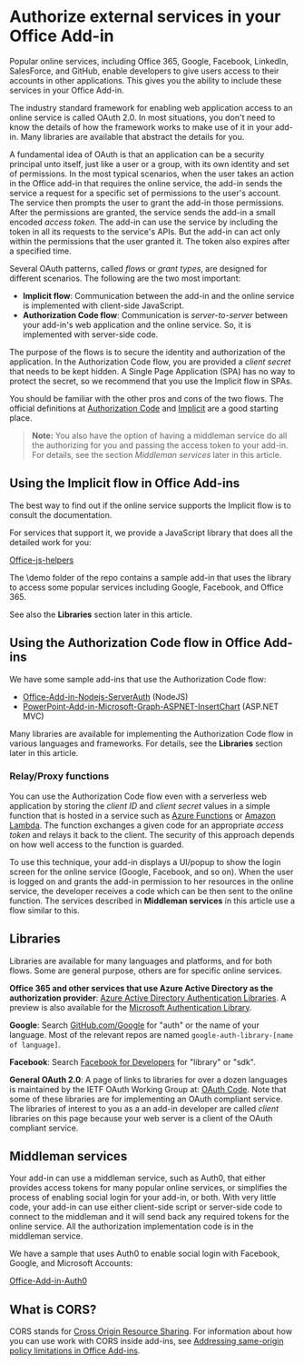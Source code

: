 # Authorize external services in your Office Add-in

Popular online services, including Office 365, Google, Facebook, LinkedIn, SalesForce, and GitHub, enable developers to give users access to their accounts in other applications. This gives you the ability to include these services in your Office Add-in. 

The industry standard framework for enabling web application access to an online service is called OAuth 2.0. In most situations, you don't need to know the details of how the framework works to make use of it in your add-in. Many libraries are available that abstract the details for you.

A fundamental idea of OAuth is that an application can be a security principal unto itself, just like a user or a group, with its own identity and set of permissions. In the most typical scenarios, when the user takes an action in the Office add-in that requires the online service, the add-in sends the service a request for a specific set of permissions to the user's account. The service then prompts the user to grant the add-in those permissions. After the permissions are granted, the service sends the add-in a small encoded *access token*. The add-in can use the service by including the token in all its requests to the service's APIs. But the add-in can act only within the permissions that the user granted it. The token also expires after a specified time.

Several OAuth patterns, called *flows* or *grant types*, are designed for different scenarios. The following are the two most important:

- **Implicit flow**: Communication between the add-in and the online service is implemented with client-side JavaScript.
- **Authorization Code flow**: Communication is *server-to-server* between your add-in's web application and the online service. So, it is implemented with server-side code.

The purpose of the flows is to secure the identity and authorization of the application. In the Authorization Code flow, you are provided a *client secret* that needs to be kept hidden. A Single Page Application (SPA) has no way to protect the secret, so we recommend that you use the Implicit flow in SPAs. 

You should be familiar with the other pros and cons of the two flows. The official definitions at [Authorization Code](https://tools.ietf.org/html/rfc6749#section-1.3.1) and [Implicit](https://tools.ietf.org/html/rfc6749#section-1.3.2) are a good starting place. 

>**Note:** You also have the option of having a middleman service do all the authorizing for you and passing the access token to your add-in. For details, see the section *Middleman services* later in this article.

## Using the Implicit flow in Office Add-ins
The best way to find out if the online service supports the Implicit flow is to consult the documentation.

For services that support it, we provide a JavaScript library that does all the detailed work for you:

[Office-js-helpers](https://github.com/OfficeDev/office-js-helpers)

The \demo folder of the repo contains a sample add-in that uses the library to access some popular services including Google, Facebook, and Office 365.

See also the **Libraries** section later in this article.

## Using the Authorization Code flow in Office Add-ins

We have some sample add-ins that use the Authorization Code flow:

- [Office-Add-in-Nodejs-ServerAuth](https://github.com/OfficeDev/Office-Add-in-Nodejs-ServerAuth) (NodeJS)
- [PowerPoint-Add-in-Microsoft-Graph-ASPNET-InsertChart](https://github.com/OfficeDev/PowerPoint-Add-in-Microsoft-Graph-ASPNET-InsertChart) (ASP.NET MVC)

Many libraries are available for implementing the Authorization Code flow in various languages and frameworks. For details, see the **Libraries** section later in this article.

### Relay/Proxy functions

You can use the Authorization Code flow even with a serverless web application by storing the *client ID* and *client secret* values in a simple function that is hosted in a service such as [Azure Functions](https://azure.microsoft.com/en-us/services/functions) or [Amazon Lambda](https://aws.amazon.com/lambda).
The function exchanges a given code for an appropriate *access token* and relays it back to the client. The security of this approach depends on how well access to the function is guarded.

To use this technique, your add-in displays a UI/popup to show the login screen for the online service (Google, Facebook, and so on). When the user is logged on and grants the add-in permission to her resources in the online service, the developer receives a code which can be then sent to the online function. The services described in **Middleman services** in this article use a flow similar to this. 

## Libraries

Libraries are available for many languages and platforms, and for both flows. Some are general purpose, others are for specific online services. 

**Office 365 and other services that use Azure Active Directory as the authorization provider**: [Azure Active Directory Authentication Libraries](https://azure.microsoft.com/en-us/documentation/articles/active-directory-authentication-libraries/). A preview is also available for the [Microsoft Authentication Library](https://www.nuget.org/packages/Microsoft.Identity.Client).

**Google**: Search [GitHub.com/Google](https://github.com/google) for "auth" or the name of your language. Most of the relevant repos are named `google-auth-library-[name of language]`.

**Facebook**: Search [Facebook for Developers](https://developers.facebook.com) for "library" or "sdk". 

**General OAuth 2.0**: A page of links to libraries for over a dozen languages is maintained by the IETF OAuth Working Group at: [OAuth Code](http://oauth.net/code/). Note that some of these libraries are for implementing an OAuth compliant service. The libraries of interest to you as a an add-in developer are called *client* libraries on this page because your web server is a client of the OAuth compliant service.

## Middleman services

Your add-in can use a middleman service, such as Auth0, that either provides access tokens for many popular online services, or simplifies the process of enabling social login for your add-in, or both. With very little code, your add-in can use either client-side script or server-side code to connect to the middleman and it will send back any required tokens for the online service. All the authorization implementation code is in the middleman service. 

We have a sample that uses Auth0 to enable social login with Facebook, Google, and Microsoft Accounts:

[Office-Add-in-Auth0](https://github.com/OfficeDev/Office-Add-in-Auth0)

## What is CORS?

CORS stands for [Cross Origin Resource Sharing](https://developer.mozilla.org/en-US/docs/Web/HTTP/Access_control_CORS). For information about how you can use work with CORS inside add-ins, see [Addressing same-origin policy limitations in Office Add-ins](http://dev.office.com/docs/add-ins/develop/addressing-same-origin-policy-limitations).
